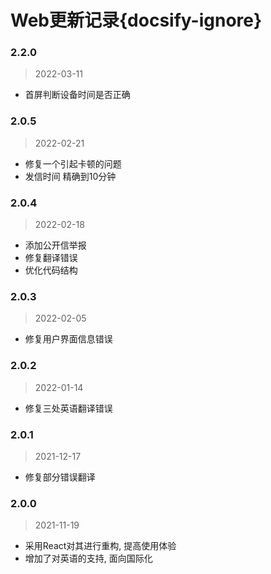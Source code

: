 # Web更新记录{docsify-ignore}

### 2.2.0
> 2022-03-11
  - 首屏判断设备时间是否正确

### 2.0.5
> 2022-02-21
  - 修复一个引起卡顿的问题
  - 发信时间 精确到10分钟

### 2.0.4
> 2022-02-18
  - 添加公开信举报
  - 修复翻译错误
  - 优化代码结构

### 2.0.3
> 2022-02-05
  - 修复用户界面信息错误

### 2.0.2
> 2022-01-14
  - 修复三处英语翻译错误

### 2.0.1
> 2021-12-17
  - 修复部分错误翻译 

### 2.0.0
> 2021-11-19
  - 采用React对其进行重构, 提高使用体验 
  - 增加了对英语的支持, 面向国际化

